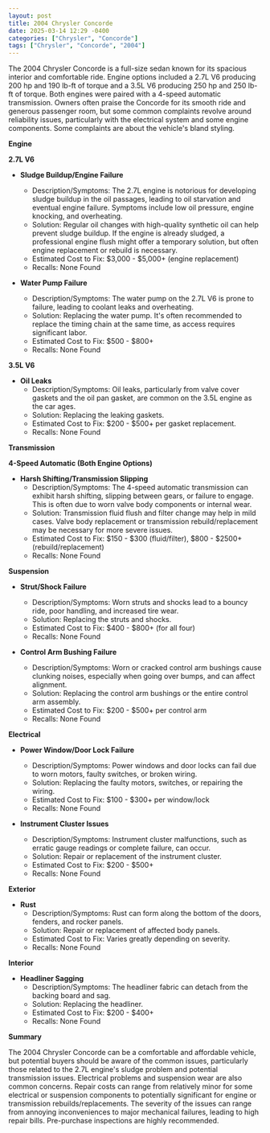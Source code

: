 ```yaml
---
layout: post
title: 2004 Chrysler Concorde
date: 2025-03-14 12:29 -0400
categories: ["Chrysler", "Concorde"]
tags: ["Chrysler", "Concorde", "2004"]
---
```

The 2004 Chrysler Concorde is a full-size sedan known for its spacious interior and comfortable ride. Engine options included a 2.7L V6 producing 200 hp and 190 lb-ft of torque and a 3.5L V6 producing 250 hp and 250 lb-ft of torque. Both engines were paired with a 4-speed automatic transmission. Owners often praise the Concorde for its smooth ride and generous passenger room, but some common complaints revolve around reliability issues, particularly with the electrical system and some engine components. Some complaints are about the vehicle's bland styling.

**Engine**

**2.7L V6**

* **Sludge Buildup/Engine Failure**
    * Description/Symptoms: The 2.7L engine is notorious for developing sludge buildup in the oil passages, leading to oil starvation and eventual engine failure. Symptoms include low oil pressure, engine knocking, and overheating.
    * Solution: Regular oil changes with high-quality synthetic oil can help prevent sludge buildup. If the engine is already sludged, a professional engine flush might offer a temporary solution, but often engine replacement or rebuild is necessary.
    * Estimated Cost to Fix: $3,000 - $5,000+ (engine replacement)
    * Recalls: None Found

* **Water Pump Failure**
    * Description/Symptoms: The water pump on the 2.7L V6 is prone to failure, leading to coolant leaks and overheating.
    * Solution: Replacing the water pump. It's often recommended to replace the timing chain at the same time, as access requires significant labor.
    * Estimated Cost to Fix: $500 - $800+
    * Recalls: None Found

**3.5L V6**

* **Oil Leaks**
    * Description/Symptoms: Oil leaks, particularly from valve cover gaskets and the oil pan gasket, are common on the 3.5L engine as the car ages.
    * Solution: Replacing the leaking gaskets.
    * Estimated Cost to Fix: $200 - $500+ per gasket replacement.
    * Recalls: None Found

**Transmission**

**4-Speed Automatic (Both Engine Options)**

* **Harsh Shifting/Transmission Slipping**
    * Description/Symptoms:  The 4-speed automatic transmission can exhibit harsh shifting, slipping between gears, or failure to engage. This is often due to worn valve body components or internal wear.
    * Solution:  Transmission fluid flush and filter change may help in mild cases. Valve body replacement or transmission rebuild/replacement may be necessary for more severe issues.
    * Estimated Cost to Fix: $150 - $300 (fluid/filter), $800 - $2500+ (rebuild/replacement)
    * Recalls: None Found

**Suspension**

* **Strut/Shock Failure**
    * Description/Symptoms:  Worn struts and shocks lead to a bouncy ride, poor handling, and increased tire wear.
    * Solution: Replacing the struts and shocks.
    * Estimated Cost to Fix: $400 - $800+ (for all four)
    * Recalls: None Found

* **Control Arm Bushing Failure**
    * Description/Symptoms: Worn or cracked control arm bushings cause clunking noises, especially when going over bumps, and can affect alignment.
    * Solution: Replacing the control arm bushings or the entire control arm assembly.
    * Estimated Cost to Fix: $200 - $500+ per control arm
    * Recalls: None Found

**Electrical**

* **Power Window/Door Lock Failure**
    * Description/Symptoms: Power windows and door locks can fail due to worn motors, faulty switches, or broken wiring.
    * Solution: Replacing the faulty motors, switches, or repairing the wiring.
    * Estimated Cost to Fix: $100 - $300+ per window/lock
    * Recalls: None Found

* **Instrument Cluster Issues**
    * Description/Symptoms: Instrument cluster malfunctions, such as erratic gauge readings or complete failure, can occur.
    * Solution: Repair or replacement of the instrument cluster.
    * Estimated Cost to Fix: $200 - $500+
    * Recalls: None Found

**Exterior**

* **Rust**
    * Description/Symptoms: Rust can form along the bottom of the doors, fenders, and rocker panels.
    * Solution: Repair or replacement of affected body panels.
    * Estimated Cost to Fix: Varies greatly depending on severity.
    * Recalls: None Found

**Interior**

* **Headliner Sagging**
    * Description/Symptoms: The headliner fabric can detach from the backing board and sag.
    * Solution: Replacing the headliner.
    * Estimated Cost to Fix: $200 - $400+
    * Recalls: None Found

**Summary**

The 2004 Chrysler Concorde can be a comfortable and affordable vehicle, but potential buyers should be aware of the common issues, particularly those related to the 2.7L engine's sludge problem and potential transmission issues. Electrical problems and suspension wear are also common concerns. Repair costs can range from relatively minor for some electrical or suspension components to potentially significant for engine or transmission rebuilds/replacements. The severity of the issues can range from annoying inconveniences to major mechanical failures, leading to high repair bills. Pre-purchase inspections are highly recommended.

